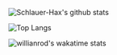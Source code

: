 ![Schlauer-Hax's github stats](https://github-readme-stats.vercel.app/api?username=Schlauer-Hax&show_icons=true&theme=dark&count_private=true)


![Top Langs](https://github-readme-stats.vercel.app/api/top-langs/?username=Schlauer-Hax&layout=compact&theme=dark)


![willianrod's wakatime stats](https://github-readme-stats.vercel.app/api/wakatime?username=Hax&theme=dark)
